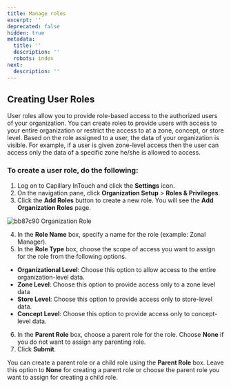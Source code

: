 ```yaml
---
title: Manage roles
excerpt: ''
deprecated: false
hidden: true
metadata:
  title: ''
  description: ''
  robots: index
next:
  description: ''
---
```

## Creating User Roles

User roles allow you to provide role-based access to the authorized users of your organization. You can create roles to provide users with access to your entire organization or restrict the access to at a zone, concept, or store level. Based on the role assigned to a user, the data of your organization is visible. For example, if a user is given zone-level access then the user can access only the data of a specific zone he/she is allowed to access.

### To create a user role, do the following:

1. Log on to Capillary InTouch and click the **Settings** icon.
2. On the navigation pane, click **Organization Setup** > **Roles & Privileges**.
3. Click the **Add Roles** button to create a new role. You will see the **Add Organization Roles** page.

![bb87c90 Organization Role](https://files.readme.io/bb87c90-Organization_Role.png)

4. In the **Role Name** box, specify a name for the role (example: Zonal Manager).
5. In the **Role Type** box, choose the scope of access you want to assign for the role from the following options.

* **Organizational Level**: Choose this option to allow access to the entire organization-level data.
* **Zone Level**: Choose this option to provide access only to a zone level data
* **Store Level**: Choose this option to provide access only to store-level data.
* **Concept Level**: Choose this option to provide access only to concept-level data.

6. In the **Parent Role** box, choose a parent role for the role. Choose **None** if you do not want to assign any parenting role.
7. Click **Submit**.

You can create a parent role or a child role using the **Parent Role** box. Leave this option to **None** for creating a parent role or choose the parent role you want to assign for creating a child role.
